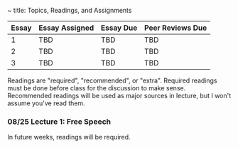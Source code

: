 ~ title: Topics, Readings, and Assignments

| Essay | Essay Assigned  | Essay Due         | Peer Reviews Due |
|-------|-----------------|-------------------|------------------|
| 1     |       TBD       |        TBD        |        TBD       |
| 2     |       TBD       |        TBD        |        TBD       |
| 3     |       TBD       |        TBD        |        TBD       |

Readings are "required", "recommended", or "extra". Required readings must be done before class for the discussion to make sense. Recommended readings will be used as major sources in lecture, but I won't assume you've read them.
 
### 08/25 Lecture 1: Free Speech

In future weeks, readings will be required.
